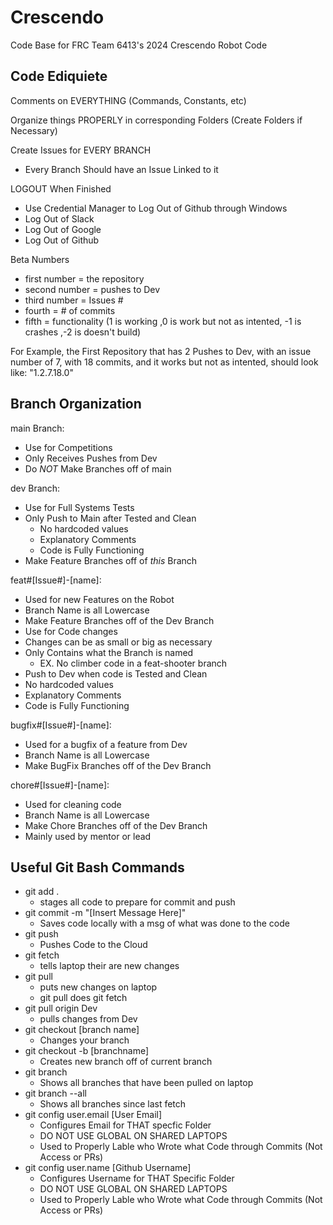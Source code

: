 # Crescendo
Code Base for FRC Team 6413's 2024 Crescendo Robot Code

## Code Ediquiete

  Comments on EVERYTHING (Commands, Constants, etc)

  Organize things PROPERLY in corresponding Folders (Create Folders if Necessary)

  Create Issues for EVERY BRANCH
  - Every Branch Should have an Issue Linked to it

  LOGOUT When Finished
  - Use Credential Manager to Log Out of Github through Windows
  - Log Out of Slack
  - Log Out of Google
  - Log Out of Github

   Beta Numbers
 - first number = the repository
 - second number = pushes to Dev
 - third number = Issues #
 - fourth = # of commits
 - fifth = functionality (1 is working ,0 is work but not as intented, -1 is crashes ,-2 is doesn't build)

For Example, the First Repository that has 2 Pushes to Dev, with an issue number of 7, with 18 commits, and it works but not as intented, should look like: "1.2.7.18.0"

## Branch Organization

main Branch:

- Use for Competitions
- Only Receives Pushes from Dev
- Do *NOT* Make Branches off of main

dev Branch:

-  Use for Full Systems Tests
- Only Push to Main after Tested and Clean
  - No hardcoded values
  -  Explanatory Comments
  - Code is Fully Functioning
-  Make Feature Branches off of *this* Branch

feat#[Issue#]-[name]:

- Used for new Features on the Robot
- Branch Name is all Lowercase
- Make Feature Branches off of the Dev Branch
-  Use for Code changes
  - Changes can be as small or big as necessary
  - Only Contains what the Branch is named
    - EX. No climber code in a feat-shooter branch
-  Push to Dev when code is Tested and Clean
  - No hardcoded values
  -  Explanatory Comments
  - Code is Fully Functioning

bugfix#[Issue#]-[name]:

- Used for a bugfix of a feature from Dev
- Branch Name is all Lowercase
- Make BugFix Branches off of the Dev Branch

chore#[Issue#]-[name]:

- Used for cleaning code
- Branch Name is all Lowercase
- Make Chore Branches off of the Dev Branch
- Mainly used by mentor or lead


## Useful Git Bash Commands
- git add .
  - stages all code to prepare for commit and push
- git commit -m "[Insert Message Here]"
  - Saves code locally with a msg of what was done to the code
- git push
  - Pushes Code to the Cloud
- git fetch
  - tells laptop their are new changes
- git pull
  - puts new changes on laptop
  - git pull does git fetch
- git pull origin Dev
  - pulls changes from Dev
- git checkout [branch name]
  - Changes your branch
- git checkout -b [branchname]
  - Creates new branch off of current branch
- git branch
  - Shows all branches that have been pulled on laptop
- git branch --all
  - Shows all branches since last fetch
- git config user.email [User Email]
  - Configures Email for THAT specfic Folder
  - DO NOT USE GLOBAL ON SHARED LAPTOPS
  - Used to Properly Lable who Wrote what Code through Commits (Not Access or PRs)
- git config user.name [Github Username]
  - Configures Username for THAT Specific Folder
  - DO NOT USE GLOBAL ON SHARED LAPTOPS
  - Used to Properly Lable who Wrote what Code through Commits (Not Access or PRs)
